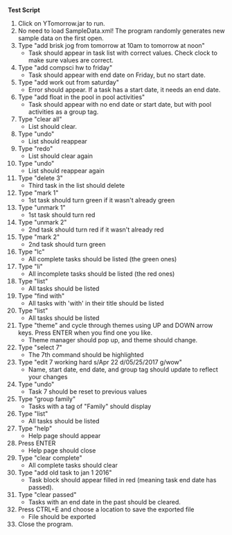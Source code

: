**Test Script**

1. Click on YTomorrow.jar to run.
2. No need to load SampleData.xml! The program randomly generates new sample data on the first open.
3. Type "add brisk jog from tomorrow at 10am to tomorrow at noon"</br>
    * Task should appear in task list with correct values. Check clock to make sure values are correct.
4. Type "add compsci hw to friday"</br>
    * Task should appear with end date on Friday, but no start date.
5. Type "add work out from saturday"</br>
    * Error should appear. If a task has a start date, it needs an end date.
6. Type "add float in the pool in pool activities"</br>
    * Task should appear with no end date or start date, but with pool activities as a group tag.
7. Type "clear all"</br>
    * List should clear.
8. Type "undo"</br>
    * List should reappear
9. Type "redo"</br>
    * List should clear again
10. Type "undo"</br>
    * List should reappear again
11. Type "delete 3"</br>
    *  Third task in the list should delete
12. Type "mark 1"</br>
    * 1st task should turn green if it wasn't already green
13. Type "unmark 1"</br>
    * 1st task should turn red
14. Type "unmark 2"</br>
    * 2nd task should turn red if it wasn't already red
15. Type "mark 2"</br>
    * 2nd task should turn green
16. Type "lc"</br>
    * All complete tasks should be listed (the green ones)
17. Type "li"</br>
    * All incomplete tasks should be listed (the red ones)
18. Type "list"</br>
    * All tasks should be listed
19. Type "find with"</br>
    * All tasks with 'with' in their title should be listed
20. Type "list"</br>
    * All tasks should be listed
21. Type "theme" and cycle through themes using UP and DOWN arrow keys. Press ENTER when you find one you like.</br>
    * Theme manager should pop up, and theme should change.
22. Type "select 7"</br>
    * The 7th command should be highlighted
23. Type "edit 7 working hard s/Apr 22 d/05/25/2017 g/wow"</br>
    * Name, start date, end date, and group tag should update to reflect your changes
24. Type "undo"</br>
    * Task 7 should be reset to previous values
25. Type "group family"</br>
    * Tasks with a tag of "Family" should display
26. Type "list"</br>
    * All tasks should be listed
27. Type "help"</br>
    * Help page should appear
28. Press ENTER</br>
    * Help page should close
29. Type "clear complete"</br>
    * All complete tasks should clear
30. Type "add old task to jan 1 2016"
    * Task block should appear filled in red (meaning task end date has passed).
31. Type "clear passed"
    * Tasks with an end date in the past should be cleared.
32. Press CTRL+E and choose a location to save the exported file</br>
    * File should be exported
33. Close the program.
